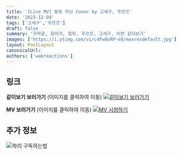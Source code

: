 ```yaml
---
title: '[Live MV] 튜링 러브 Cover by 고세구, 주르르'
date: '2023-12-04'
tags: ['고세구','주르르']
draft: false
summary: '우왁굳, 징버거, 릴파, 주르르, 고세구, 비챤 같이보기'
images: ['https://i.ytimg.com/vi/c4Fw8oRP-e8/maxresdefault.jpg']
layout: PostLayout
canonicalUrl:
authors: ['wakreactions']
---
```


## 링크

**같이보기 보러가기** (이미지를 클릭하여 이동)
[![같이보기 보러가기](https://cdn.discordapp.com/attachments/1136601898116464710/1137050327938506852/logo.png)](https://cafe.naver.com/steamindiegame/13893104)

**MV 보러가기** (이미지를 클릭하여 이동)
[![MV 시청하기](https://i.ytimg.com/vi/c4Fw8oRP-e8/maxresdefault.jpg)](https://youtu.be/c4Fw8oRP-e8?si=ZbpkvPdTLyyv8-mj)

## 추가 정보

![왁리 구독하는법](https://cdn.discordapp.com/attachments/1136601898116464710/1137049857136267374/--2cut.gif)
